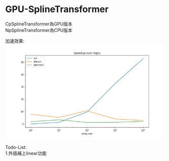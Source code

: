 # GPU-SplineTransformer
CpSplineTransformer為GPU版本  
NpSplineTransformer為CPU版本  
  
加速效果:
![image](https://github.com/kevin953215/GPU-SplineTransformer/blob/main/Speedup_.png)
  
Todo-List:  
1.外插補上linear功能
